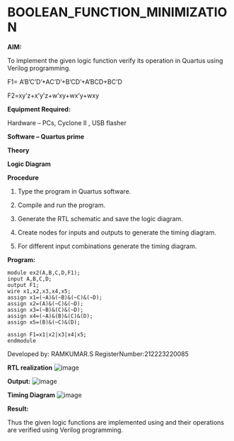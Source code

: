 # BOOLEAN_FUNCTION_MINIMIZATION

**AIM:**

To implement the given logic function verify its operation in Quartus using Verilog programming.

F1= A’B’C’D’+AC’D’+B’CD’+A’BCD+BC’D 

F2=xy’z+x’y’z+w’xy+wx’y+wxy

**Equipment Required:**

Hardware – PCs, Cyclone II , USB flasher

**Software – Quartus prime**

**Theory**

**Logic Diagram**

**Procedure**

1.	Type the program in Quartus software.

2.	Compile and run the program.

3.	Generate the RTL schematic and save the logic diagram.

4.	Create nodes for inputs and outputs to generate the timing diagram.

5.	For different input combinations generate the timing diagram.


**Program:**
```
module ex2(A,B,C,D,F1);
input A,B,C,D;
output F1;
wire x1,x2,x3,x4,x5;
assign x1=(~A)&(~B)&(~C)&(~D);
assign x2=(A)&(~C)&(~D);
assign x3=(~B)&(C)&(~D);
assign x4=(~A)&(B)&(C)&(D);
assign x5=(B)&(~C)&(D);

assign F1=x1|x2|x3|x4|x5;
endmodule
```
Developed by: RAMKUMAR.S
RegisterNumber:212223220085


**RTL realization**
![image](https://github.com/Ramkumar1814/BOOLEAN_FUNCTION_MINIMIZATION/assets/151391179/9aa35bed-9354-461b-82fd-f5fdb4561c80)


**Output:**
![image](https://github.com/Ramkumar1814/BOOLEAN_FUNCTION_MINIMIZATION/assets/151391179/fefd2c41-6ada-4f98-ae0b-d8f8a36bbfec)


**Timing Diagram**
![image](https://github.com/Ramkumar1814/BOOLEAN_FUNCTION_MINIMIZATION/assets/151391179/b3fc3886-0fc5-4178-9e0a-4868d9c5f49f)


**Result:**

Thus the given logic functions are implemented using and their operations are verified using Verilog programming.

